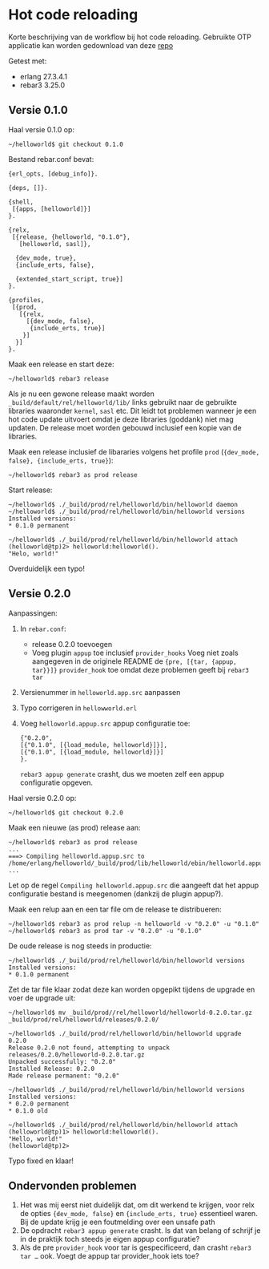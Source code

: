 # Hot code reloading

Korte beschrijving van de workflow bij hot code reloading. Gebruikte
OTP applicatie kan worden gedownload van deze
[repo](https://github.com/schnef/helloworld)

Getest met:
 - erlang 27.3.4.1
 - rebar3 3.25.0
 
## Versie 0.1.0

Haal versie 0.1.0 op:

	~/helloworld$ git checkout 0.1.0 

Bestand rebar.conf bevat:

	{erl_opts, [debug_info]}.

	{deps, []}.

	{shell,
	 [{apps, [helloworld]}]
	}.

	{relx,
	 [{release, {helloworld, "0.1.0"},
	   [helloworld, sasl]},

	  {dev_mode, true},
	  {include_erts, false},

	  {extended_start_script, true}]
	}.

	{profiles,
	 [{prod,
	   [{relx,
		 [{dev_mode, false},
		  {include_erts, true}]
		}]
	  }]
	}.
 
Maak een release en start deze:

	~/helloworld$ rebar3 release

Als je nu een gewone release maakt worden
`_build/default/rel/helloworld/lib/` links gebruikt naar de gebruikte
libraries waaronder `kernel`, `sasl` etc. Dit leidt tot problemen
wanneer je een hot code update uitvoert omdat je deze libraries
(goddank) niet mag updaten. De release moet worden gebouwd inclusief
een kopie van de libraries.

Maak een release inclusief de libararies volgens het profile `prod`
(`{dev_mode, false}, {include_erts, true}`):

	~/helloworld$ rebar3 as prod release

Start release:

	~/helloworld$ ./_build/prod/rel/helloworld/bin/helloworld daemon
	~/helloworld$ ./_build/prod/rel/helloworld/bin/helloworld versions
	Installed versions:
	* 0.1.0	permanent
	
	~/helloworld$ ./_build/prod/rel/helloworld/bin/helloworld attach
	(helloworld@tp)2> helloworld:helloworld().
	"Helo, world!"

Overduidelijk een typo!

## Versie 0.2.0

Aanpassingen:
 1. In `rebar.conf`:
    - release 0.2.0 toevoegen
    - Voeg plugin `appup` toe inclusief `provider_hooks` Voeg niet
      zoals aangegeven in de originele README de `{pre, [{tar, {appup,
      tar}}]}` `provider_hook` toe omdat deze problemen geeft bij
      `rebar3 tar`
 2. Versienummer in `helloworld.app.src` aanpassen
 3. Typo corrigeren in `hellowworld.erl`
 4. Voeg `helloworld.appup.src` appup configuratie toe:

		{"0.2.0",
		[{"0.1.0", [{load_module, helloworld}]}],
		[{"0.1.0", [{load_module, helloworld}]}]
		}.
	`rebar3 appup generate` crasht, dus we moeten zelf een appup configuratie opgeven.
	
Haal versie 0.2.0 op:

	~/helloworld$ git checkout 0.2.0 

Maak een nieuwe (as prod) release aan:

	~/helloworld$ rebar3 as prod release
	...
	===> Compiling helloworld.appup.src to /home/erlang/helloworld/_build/prod/lib/helloworld/ebin/helloworld.appup
	...

Let op de regel `Compiling helloworld.appup.src` die aangeeft dat het
appup configuratie bestand is meegenomen (dankzij de plugin appup?).

Maak een relup aan en een tar file om de release te distribueren:

	~/helloworld$ rebar3 as prod relup -n helloworld -v "0.2.0" -u "0.1.0"
	~/helloworld$ rebar3 as prod tar -v "0.2.0" -u "0.1.0"

De oude release is nog steeds in productie:

	~/helloworld$ ./_build/prod/rel/helloworld/bin/helloworld versions
	Installed versions:
	* 0.1.0	permanent

Zet de tar file klaar zodat deze kan worden opgepikt tijdens de
upgrade en voer de upgrade uit:

	~/helloworld$ mv _build/prod//rel/helloworld/helloworld-0.2.0.tar.gz _build/prod/rel/helloworld/releases/0.2.0/

	~/helloworld$ ./_build/prod/rel/helloworld/bin/helloworld upgrade 0.2.0
	Release 0.2.0 not found, attempting to unpack releases/0.2.0/helloworld-0.2.0.tar.gz
	Unpacked successfully: "0.2.0"
	Installed Release: 0.2.0
	Made release permanent: "0.2.0"

	~/helloworld$ ./_build/prod/rel/helloworld/bin/helloworld versions
	Installed versions:
	* 0.2.0	permanent
	* 0.1.0	old

	~/helloworld$ ./_build/prod/rel/helloworld/bin/helloworld attach
	(helloworld@tp)1> helloworld:helloworld().
	"Hello, world!"
	(helloworld@tp)2> 

Typo fixed en klaar!

## Ondervonden problemen
 1. Het was mij eerst niet duidelijk dat, om dit werkend te krijgen,
    voor relx de opties `{dev_mode, false}` en `{include_erts, true}`
    essentieel waren. Bij de update krijg je een foutmelding over een
    unsafe path
 2. De opdracht `rebar3 appup generate` crasht. Is dat van belang of
    schrijf je in de praktijk toch steeds je eigen appup configuratie?
 3. Als de pre `provider_hook` voor tar is gespecificeerd, dan crasht
    `rebar3 tar …` ook. Voegt de appup tar provider_hook iets toe?
